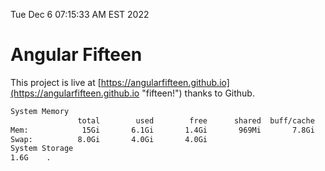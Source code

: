 Tue Dec  6 07:15:33 AM EST 2022

# Angular Fifteen


This project is live at [https://angularfifteen.github.io](https://angularfifteen.github.io "fifteen!") thanks to Github.

```bash
System Memory
               total        used        free      shared  buff/cache   available
Mem:            15Gi       6.1Gi       1.4Gi       969Mi       7.8Gi       7.9Gi
Swap:          8.0Gi       4.0Gi       4.0Gi
System Storage
1.6G	.
```
```bash
